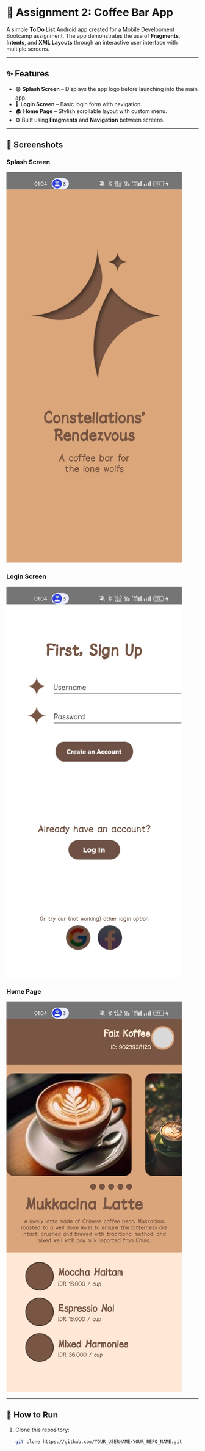 # 📱 Assignment 2: Coffee Bar App

A simple **To Do List** Android app created for a Mobile Development Bootcamp assignment. The app demonstrates the use of **Fragments**, **Intents**, and **XML Layouts** through an interactive user interface with multiple screens.

---

## ✨ Features

- 🟣 **Splash Screen** – Displays the app logo before launching into the main app.
- 🔐 **Login Screen** – Basic login form with navigation.
- 🏠 **Home Page** – Stylish scrollable layout with custom menu.
- ⚙️ Built using **Fragments** and **Navigation** between screens.

---

## 📸 Screenshots

### Splash Screen
![Splash Screen](screenshots/splash.jpg)

### Login Screen
![Login Screen](screenshots/login.jpg)

### Home Page
![Home Page](screenshots/homepage.jpg)

---

## 🚀 How to Run

1. Clone this repository:
   ```bash
   git clone https://github.com/YOUR_USERNAME/YOUR_REPO_NAME.git
